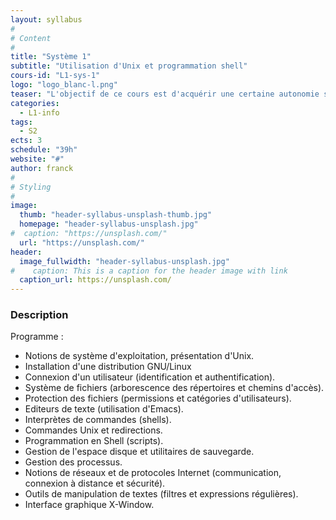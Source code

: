 ```yaml
---
layout: syllabus
#
# Content
#
title: "Système 1"
subtitle: "Utilisation d'Unix et programmation shell"
cours-id: "L1-sys-1"
logo: "logo_blanc-l.png"
teaser: "L'objectif de ce cours est d'acquérir une certaine autonomie sous un environnement GNU/Linux et en programmation de scripts shell"
categories:
  - L1-info
tags:
  - S2
ects: 3
schedule: "39h"
website: "#"
author: franck
#
# Styling
#
image:
  thumb: "header-syllabus-unsplash-thumb.jpg"
  homepage: "header-syllabus-unsplash.jpg"
#  caption: "https://unsplash.com/"
  url: "https://unsplash.com/"
header:
  image_fullwidth: "header-syllabus-unsplash.jpg"
#    caption: This is a caption for the header image with link
  caption_url: https://unsplash.com/
---
```


###  Description ###
Programme :
- Notions de système d'exploitation, présentation d'Unix.
- Installation d'une distribution GNU/Linux
- Connexion d'un utilisateur (identification et authentification).
- Système de fichiers (arborescence des répertoires et chemins d'accès).
- Protection des fichiers (permissions et catégories d'utilisateurs).
- Editeurs de texte (utilisation d'Emacs).
- Interprètes de commandes (shells).
- Commandes Unix et redirections.
- Programmation en Shell (scripts).
- Gestion de l'espace disque et utilitaires de sauvegarde.
- Gestion des processus.
- Notions de réseaux et de protocoles Internet (communication, connexion à distance et sécurité).
- Outils de manipulation de textes (filtres et expressions régulières).
- Interface graphique X-Window.
